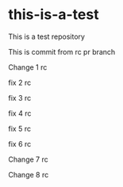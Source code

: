 # this-is-a-test
This is a test repository

This is commit from rc pr branch

Change 1 rc

fix 2 rc

fix 3 rc

fix 4 rc

fix 5 rc

fix 6 rc

Change 7 rc

Change 8 rc